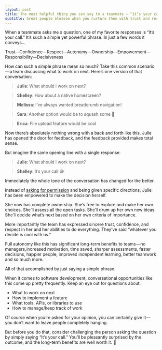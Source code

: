 ```yaml
---
layout: post
title: The most helpful thing you can say to a teammate — “It’s your call”
subtitle: Great people blossom when you nurture them with trust and respect
---
```


When a teammate asks me a question, one of my favorite responses is “It’s your call.” It’s such a simple yet powerful phrase. In just a few words it conveys…

Trust—Confidence—Respect—Autonomy—Ownership—Empowerment— Responsibility—Decisiveness

How can such a simple phrase mean so much? Take this common scenario — a team discussing what to work on next. Here’s one version of that conversation:

> **Julie**: What should I work on next?

> **Shelley**: How about a native homescreen?

> **Melissa**: I’ve always wanted breadcrumb navigation!

> **Sara**: Another option would be to squash some 🐛

> **Erica**: File upload feature would be cool

Now there’s absolutely nothing wrong with a back and forth like this. Julie has opened the door for feedback, and the feedback provided makes total sense.

But imagine the same opening line with a single response:

> **Julie**: What should I work on next?

> **Shelley**: It’s your call 😀

Immediately the whole tone of the conversation has changed for the better.

Instead of [asking for permission](https://m.signalvnoise.com/you-dont-have-my-permission/) and being given specific directions, Julie has been empowered to make the decision herself.

She now has complete ownership. She’s free to explore and make her own choices. She’ll assess all the open tasks. She’ll drum up her own new ideas. She’ll decide what’s next based on her own criteria of importance.

More importantly the team has expressed sincere trust, confidence, and respect in her and her abilities to do everything. They’ve said “whatever you decide is cool with us.”

Full autonomy like this has significant long-term benefits to teams —no managers, increased motivation, time saved, sharper assessments, faster decisions, happier people, improved independent learning, better teamwork and so much more.

All of that accomplished by just saying a simple phrase.

When it comes to software development, conversational opportunities like this come up pretty frequently. Keep an eye out for questions about:

* What to work on next
* How to implement a feature
* What tools, APIs, or libraries to use
* How to manage/keep track of work

Of course when you’re asked for your opinion, you can certainly give it — you don’t want to leave people completely hanging.

But before you do that, consider challenging the person asking the question by simply saying “It’s your call.” You’ll be pleasantly surprised by the outcome, and the long-term benefits are well worth it. 🤘
